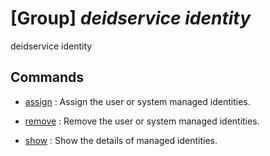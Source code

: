 # [Group] _deidservice identity_

deidservice identity

## Commands

- [assign](/Commands/deidservice/identity/_assign.md)
: Assign the user or system managed identities.

- [remove](/Commands/deidservice/identity/_remove.md)
: Remove the user or system managed identities.

- [show](/Commands/deidservice/identity/_show.md)
: Show the details of managed identities.
